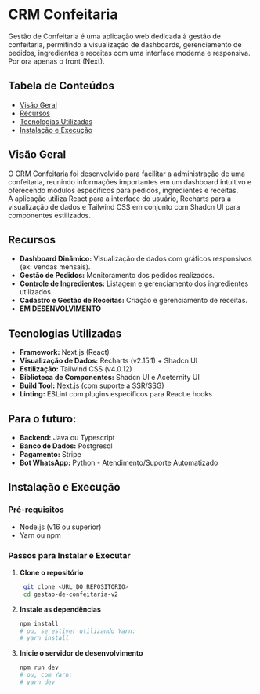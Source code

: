 # CRM Confeitaria

Gestão de Confeitaria é uma aplicação web dedicada à gestão de confeitaria, permitindo a visualização de dashboards, gerenciamento de pedidos, ingredientes e receitas com uma interface moderna e responsiva. Por ora apenas o front (Next).

## Tabela de Conteúdos

- [Visão Geral](#visão-geral)
- [Recursos](#recursos)
- [Tecnologias Utilizadas](#tecnologias-utilizadas)
- [Instalação e Execução](#instalação-e-execução)

## Visão Geral

O CRM Confeitaria foi desenvolvido para facilitar a administração de uma confeitaria, reunindo informações importantes em um dashboard intuitivo e oferecendo módulos específicos para pedidos, ingredientes e receitas.  
A aplicação utiliza React para a interface do usuário, Recharts para a visualização de dados e Tailwind CSS em conjunto com Shadcn UI para componentes estilizados.

## Recursos

- **Dashboard Dinâmico:** Visualização de dados com gráficos responsivos (ex: vendas mensais).
- **Gestão de Pedidos:** Monitoramento dos pedidos realizados.
- **Controle de Ingredientes:** Listagem e gerenciamento dos ingredientes utilizados.
- **Cadastro e Gestão de Receitas:** Criação e gerenciamento de receitas.
- **EM DESENVOLVIMENTO** 

## Tecnologias Utilizadas

- **Framework:** Next.js (React)
- **Visualização de Dados:** Recharts (v2.15.1) + Shadcn UI 
- **Estilização:** Tailwind CSS (v4.0.12)
- **Biblioteca de Componentes:**  Shadcn UI e Aceternity UI
- **Build Tool:** Next.js (com suporte a SSR/SSG)
- **Linting:** ESLint com plugins específicos para React e hooks

## Para o futuro:
- **Backend:** Java ou Typescript
- **Banco de Dados:** Postgresql
- **Pagamento:** Stripe
- **Bot WhatsApp:** Python - Atendimento/Suporte Automatizado

## Instalação e Execução

### Pré-requisitos

- Node.js (v16 ou superior)
- Yarn ou npm

### Passos para Instalar e Executar

1. **Clone o repositório**
   ```bash
    git clone <URL_DO_REPOSITORIO>
    cd gestao-de-confeitaria-v2
2. **Instale as dependências**
    ```bash
    npm install
    # ou, se estiver utilizando Yarn:
    # yarn install
3. **Inicie o servidor de desenvolvimento**
    ```bash
    npm run dev
    # ou, com Yarn:
    # yarn dev
